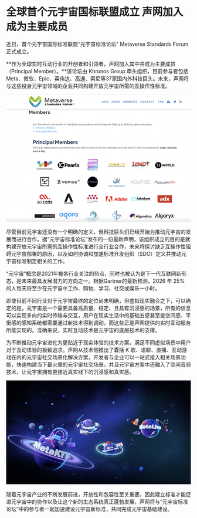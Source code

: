 # 全球首个元宇宙国标联盟成立 声网加入成为主要成员


近日，首个元宇宙国际标准联盟“元宇宙标准论坛” Metaverse Standards Forum 正式成立。

**作为全球实时互动行业的开创者和引领者，声网加入其中并成为主要成员（Principal Member）。**该论坛由 Khronos Group 牵头组织，目前参与者包括 Meta、微软、Epic、英伟达、高通、索尼等37家国内外科技巨头。未来，声网将与这些投身元宇宙领域的企业共同构建开放元宇宙所需的互操作性标准。

![img](77.png)



尽管目前元宇宙还没有一个明确的定义，但科技巨头们已经开始为推动元宇宙的发展而进行合作。据“元宇宙标准论坛”发布的一份最新声明，该组织成立的目的是就构建开放元宇宙所需的互操作性标准进行全行业合作，未来将探讨缺乏互操作性阻碍元宇宙部署的原因，以及如何协调和加速标准开发组织（SDO）定义并推动元宇宙标准制定相关的工作。

“元宇宙”概念是2021年被各行业关注的热点，同时也被认为是下一代互联网新形态，是未来最具发展潜力的方向之一。根据Gartner的最新预测，2026 年 25% 的人每天将至少在元宇宙中工作、购物、学习、社交或娱乐一小时。

即使目前不同行业对于元宇宙最终的定位尚未明确，但虚拟现实融合之下，可以确定的是，元宇宙是一个需要具备高质量、稳定、且具有沉浸感的场景，所有的信息可以实现多向的实时传输与交互，用户在现实生活中的基础五感甚至是空间感、平衡感的感知系统都需要通过新技术得到调动，而这些正是声网提供的实时互动服务所能实现的。准确来说，实时互动技术是元宇宙的底层技术的支撑。

为不断推动元宇宙进化为更贴近于现实体验的技术方案，满足不同虚拟场景中用户对于互动体验的极致追求。声网从技术侧推出了囊括 K 歌、语聊、直播、互动游戏在内的元宇宙社交场景化解决方案，开发者与企业可以一站式接入相关场景功能，快速构建当下最火爆的元宇宙社交场景。并且元宇宙方案中还融入了空间音频技术，让元宇宙拥有更接近真实线下的沉浸感和真实感。

![img](78.png)



随着元宇宙产业的不断发展前进，开放性和包容性至关重要，因此建立标准才能促进元宇宙中的协作以及让这个新的生态系统真正蓬勃发展，声网将与“元宇宙标准论坛”中的参与者一起加速建设元宇宙新标准，共同完成元宇宙基础建设。
